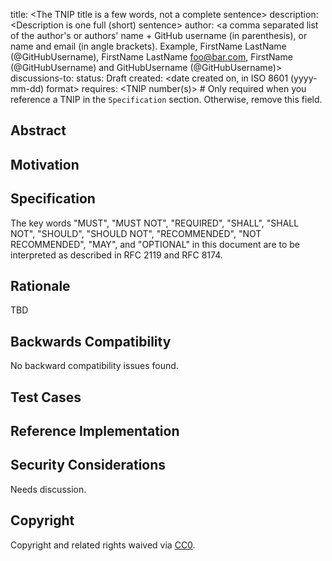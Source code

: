 title: <The TNIP title is a few words, not a complete sentence>
description: <Description is one full (short) sentence>
author: <a comma separated list of the author's or authors' name + GitHub username (in parenthesis), or name and email (in angle brackets).  Example, FirstName LastName (@GitHubUsername), FirstName LastName <foo@bar.com>, FirstName (@GitHubUsername) and GitHubUsername (@GitHubUsername)>
discussions-to: <URL>
status: Draft
created: <date created on, in ISO 8601 (yyyy-mm-dd) format>
requires: <TNIP number(s)> # Only required when you reference a TNIP in the `Specification` section. Otherwise, remove this field.

<!--
  READ TNIP GUIDELINES (https://tnips.telcoin.org/TNIPS) BEFORE USING THIS TEMPLATE!

  This is the suggested template for new TNIPs. After you have filled in the requisite fields, please delete these comments.

  Note that a TNIP number will be assigned by an editor. When opening a pull request to submit your TNIP, please use an abbreviated title in the filename, `eip-draft_title_abbrev.md`.

  The title should be 44 characters or less. It should not repeat the TNIP number in title, irrespective of the category.

  TODO: Remove this comment before submitting
-->

## Abstract

<!--
  The  Abstract is a multi-sentence (short paragraph) technical summary. This should be a very terse and human-readable version of the specification section. Someone should be able to read the abstract and get the gist of what this specification does.

  TODO: Remove this comment before submitting
-->

## Motivation

<!--
  The Motivation section is critical for TNIPs that want to change the Telcoin Network protocol. It should clearly explain why the existing protocol specification is inadequate to address the problem that the TNIP solves. This section may be brief if the motivation is evident.

  With a few exceptions, external links are not allowed. If you feel that a particular resource would demonstrate a compelling case for your TNIP, then save it as a printer-friendly PDF, put it in the assets folder, and link to that copy.

  TODO: Remove this comment before submitting
-->

## Specification

<!--
  The Specification section should describe the syntax and semantics of any new feature. The specification should be detailed.

  It is recommended to follow RFC 2119 and RFC 8170. Do not remove the key word definitions if RFC 2119 and RFC 8170 are followed.

  TODO: Remove this comment before submitting
-->

The key words "MUST", "MUST NOT", "REQUIRED", "SHALL", "SHALL NOT", "SHOULD", "SHOULD NOT", "RECOMMENDED", "NOT RECOMMENDED", "MAY", and "OPTIONAL" in this document are to be interpreted as described in RFC 2119 and RFC 8174.

## Rationale

<!--
  The rationale fleshes out the specification by describing what motivated the design and why particular design decisions were made. It should describe alternate designs that were considered and related work, e.g. how the feature is supported in other protocols. The rationale should discuss important objections or concerns raised during discussion around the TNIP.

  The current placeholder is acceptable for a draft.

  TODO: Remove this comment before submitting
-->

TBD

## Backwards Compatibility

<!--

  This section is optional.

  All TNIPs that introduce backwards incompatibilities must include a section describing these incompatibilities and their consequences. The TNIP must explain how the author proposes to deal with these incompatibilities. This section may be omitted if the proposal does not introduce any backwards incompatibilities, but this section must be included if backward incompatibilities exist.

  The current placeholder is acceptable for a draft.

  TODO: Remove this comment before submitting
-->

No backward compatibility issues found.

## Test Cases

<!--
  The Test Cases section is mandatory for TNIPs. Tests should either be inlined in the TNIP as data (such as input/expected output pairs) or listed as test cases with outcomes.
  If the test suite is too large to reasonably be included inline, then consider adding it as one or more files in `../assets/tnip-####/`. External links are not allowed.

  TODO: Remove this comment before submitting
-->

## Reference Implementation

<!--
  This section is optional.

  The Reference Implementation section should include a minimal implementation that assists in understanding or implementing this specification. It should not include project build files. The reference implementation is not a replacement for the Specification section, and the proposal should still be understandable without it.
  If the reference implementation is too large to reasonably be included inline, then consider adding it as one or more files in `../assets/tnip-####/`. External links are not allowed.

  TODO: Remove this comment before submitting
-->

## Security Considerations

<!--
  All TNIPs must contain a section that discusses the security implications/considerations relevant to the proposed change. Include information that might be important for security discussions, surfaces risks and can be used throughout the life cycle of the proposal. For example, include security-relevant design decisions, concerns, important discussions, implementation-specific guidance and pitfalls, an outline of threats and risks and how they are being addressed. TNIP submissions missing the "Security Considerations" section will be rejected. A TNIP cannot proceed to status "Final" without a Security Considerations discussion deemed sufficient by the reviewers.

  The current placeholder is acceptable for a draft.

  TODO: Remove this comment before submitting
-->

Needs discussion.

## Copyright

Copyright and related rights waived via [CC0](../LICENSE.md).
